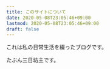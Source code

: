 ```yaml
---
title: このサイトについて
date: 2020-05-08T23:05:46+09:00
lastmod: 2020-05-08T23:05:46+09:00
draft: false
---
```


これは私の日常生活を綴ったブログです。

<!--more-->

たぶん三日坊主です。
